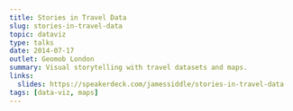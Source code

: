 ```yaml
---
title: Stories in Travel Data
slug: stories-in-travel-data
topic: dataviz
type: talks
date: 2014-07-17
outlet: Geomob London
summary: Visual storytelling with travel datasets and maps.
links:
  slides: https://speakerdeck.com/jamessiddle/stories-in-travel-data
tags: [data-viz, maps]
---
```



